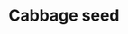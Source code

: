 ---
layout: item
title: Cabbage seed
item-id: 5324
datatable: true
id: 5324
name: "Cabbage seed"
members: true
lowalch: 1
highalch: 1
examine: "A cabbage seed - plant in an allotment."
monsters:
  - id: 6075
    name: "Tortoise"
    members: true
    combat_level: 79
    wiki_url: "https://oldschool.runescape.wiki/w/Tortoise#No_riders"
    drops:
      - quantity: "10-19"
        rarity: 0.078125
    image: "https://oldschool.runescape.wiki/images/thumb/c/cd/Tortoise.png/240px-Tortoise.png?a9a47"
  - id: 6076
    name: "Tortoise"
    members: true
    combat_level: 92
    wiki_url: "https://oldschool.runescape.wiki/w/Tortoise#With_riders"
    drops:
      - quantity: "10-19"
        rarity: 0.078125
    image: "https://oldschool.runescape.wiki/images/thumb/c/cd/Tortoise.png/240px-Tortoise.png?a9a47"
  - id: 6604
    name: "Mammoth"
    members: true
    combat_level: 80
    wiki_url: "https://oldschool.runescape.wiki/w/Mammoth"
    drops:
      - quantity: "3"
        rarity: 0.025
    image: "https://oldschool.runescape.wiki/images/thumb/a/a5/Mammoth.png/230px-Mammoth.png?956ac"
---